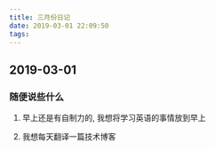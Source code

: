 ```yaml
---
title: 三月份日记
date: 2019-03-01 22:09:50
tags:
---
```


2019-03-01
----------

### 随便说些什么

1. 早上还是有自制力的, 我想将学习英语的事情放到早上

2. 我想每天翻译一篇技术博客
